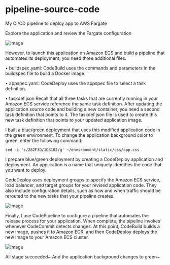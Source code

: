 # pipeline-source-code
My CI/CD pipeline to deploy app to AWS Fargate

Explore the application and review the Fargate configuration

![image](https://github.com/cacaogun/pipeline-source-codes/assets/103553102/0f2d1fc2-7a3e-4087-a558-30fa6a805cf8)

However, to launch this application on Amazon ECS and build a pipeline that automates its deployment, you need three additional files:

•	buildspec.yaml: CodeBuild uses the commands and parameters in the buildspec file to build a Docker image.

•	appspec.yaml: CodeDeploy uses the appspec file to select a task definition.

•	taskdef.json Recall that all three tasks that are currently running in your Amazon ECS service reference the same task definition. After updating the application source code and building a new container, you need a second task definition that points to it. The taskdef.json file is used to create this new task definition that points to your updated application image.


I built a blue/green deployment that uses this modified application code in the green environment.
 To change the application background color to green, enter the following command:
 
 ``
 sed -i 's/282F3D/1D8102/g' ~/environment/static/css/app.css
 ``
 
 I prepare blue/green deployment by creating a CodeDeploy application and deployment. An application is a name that uniquely identifies the code that you want to deploy. 
 
 CodeDeploy uses deployment groups to specify the Amazon ECS service, load balancer, and target groups for your revised application code. They also include configuration details, such as how and when traffic should be rerouted to the new tasks that your pipeline creates.
 

 ![image](https://github.com/cacaogun/pipeline-source-codes/assets/103553102/d0bcbdf0-5ba5-401e-b32b-4bcafadd294f)
 

Finally, I use CodePipeline to configure a pipeline that automates the release process for your application. When complete, the pipeline invokes whenever CodeCommit detects changes. At this point, CodeBuild builds a new image, pushes it to Amazon ECR, and then CodeDeploy deploys the new image to your Amazon ECS cluster.

![image](https://github.com/cacaogun/pipeline-source-codes/assets/103553102/4e0c6482-b50f-4670-9858-c7a9cb633d32)


All stage succeeded~ And the application background changes to green~
